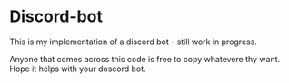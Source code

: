 # Discord-bot
This is my implementation of a discord bot - still work in progress.

Anyone that comes across this code is free to copy whatevere thy want. Hope it helps with your doscord bot.

